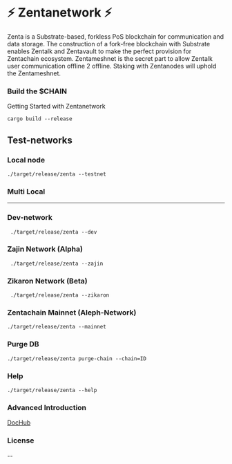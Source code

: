 # :zap: Zentanetwork :zap:

Zenta is a Substrate-based, forkless PoS blockchain for communication and data storage. 
The construction of a fork-free blockchain with Substrate enables Zentalk and Zentavault to make the perfect provision for Zentachain ecosystem. Zentameshnet is the secret part to allow Zentalk user communication offline 2 offline. Staking with Zentanodes will uphold the Zentameshnet.

### Build the $CHAIN

Getting Started with Zentanetwork

````
cargo build --release
````

## Test-networks

### Local node
````
./target/release/zenta --testnet
````
### Multi Local
---
### Dev-network

````
 ./target/release/zenta --dev
````

### Zajin Network (Alpha)

````
 ./target/release/zenta --zajin
 ````
 
### Zikaron Network (Beta)

````
 ./target/release/zenta --zikaron
````

### Zentachain Mainnet (Aleph-Network)

````
./target/release/zenta --mainnet
````

### Purge DB

````
./target/release/zenta purge-chain --chain=ID
````
### Help

````
./target/release/zenta --help
````

### Advanced Introduction 

[DocHub](https://docs.zentachain.io)

### License

--
